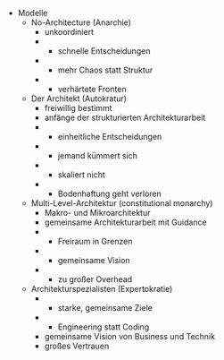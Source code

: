 - Modelle
	- No-Architecture (Anarchie)
		- unkoordiniert 
		- + schnelle Entscheidungen
		- - mehr Chaos statt Struktur
		- - verhärtete Fronten
	- Der Architekt (Autokratur)
		- freiwillig bestimmt
		- anfänge der strukturierten Architekturarbeit
		- + einheitliche Entscheidungen
		- + jemand kümmert sich
		- - skaliert nicht
		- - Bodenhaftung geht verloren
	- Multi-Level-Architektur (constitutional monarchy)
		- Makro- und Mikroarchitektur
		- gemeinsame Architekturarbeit mit Guidance
		- + Freiraum in Grenzen
		- + gemeinsame Vision
		- - zu großer Overhead
	- Architekturspezialisten (Expertokratie)
		- + starke, gemeinsame Ziele
		- + Engineering statt Coding
		- gemeinsame Vision von Business und Technik
		- großes Vertrauen